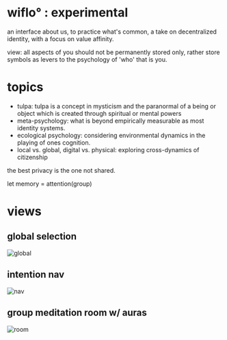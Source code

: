 # wiflo° : experimental

an interface about us, to practice what's common, a take on decentralized identity, with a focus on value affinity.

view: all aspects of you should not be permanently stored only, rather store symbols as levers to the psychology of 'who' that is you.

# topics
- tulpa: tulpa is a concept in mysticism and the paranormal of a being or object which is created through spiritual or mental powers
- meta-psychology: what is beyond empirically measurable as most identity systems.
- ecological psychology: considering environmental dynamics in the playing of ones cognition.
- local vs. global, digital vs. physical: exploring cross-dynamics of citizenship

the best privacy is the one not shared.

let memory = attention(group)

# views
## global selection
![global](./global.png)

## intention nav
![nav](./nav.png)

## group meditation room w/ auras
![room](./room.png)